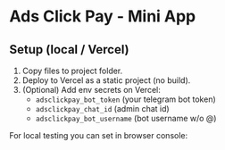 # Ads Click Pay - Mini App

## Setup (local / Vercel)
1. Copy files to project folder.
2. Deploy to Vercel as a static project (no build).
3. (Optional) Add env secrets on Vercel:
   - `adsclickpay_bot_token` (your telegram bot token)
   - `adsclickpay_chat_id` (admin chat id)
   - `adsclickpay_bot_username` (bot username w/o @)

For local testing you can set in browser console:
